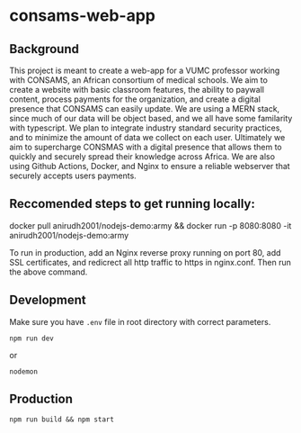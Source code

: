# consams-web-app

## Background

 This project is meant to create a web-app for a VUMC professor working with CONSAMS, an African consortium of medical schools. We aim to create a website with basic classroom features, the ability to paywall content, process payments for the organization, and create a digital presence that CONSAMS can easily update. We are using a MERN stack, since much of our data will be object based, and we all have some familarity with typescript. We plan to integrate industry standard security practices, and to minimize the amount of data we collect on each user. Ultimately we aim to supercharge CONSMAS with a digital presence that allows them to quickly and securely spread their knowledge across Africa. We are also using Github Actions, Docker, and Nginx to ensure a reliable webserver that securely accepts users payments. 

## Reccomended steps to get running locally:
docker pull anirudh2001/nodejs-demo:army && docker run -p 8080:8080 -it anirudh2001/nodejs-demo:army

To run in production, add an Nginx reverse proxy running on port 80, add SSL certificates, and redicrect all http traffic to https in nginx.conf. Then run the above command.

## Development

Make sure you have ``.env`` file in root directory with correct parameters.

```
npm run dev
```
or
```
nodemon
```

## Production
```
npm run build && npm start
```
